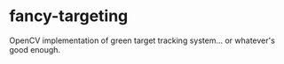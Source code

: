 # fancy-targeting
OpenCV implementation of green target tracking system... or whatever's good enough.
